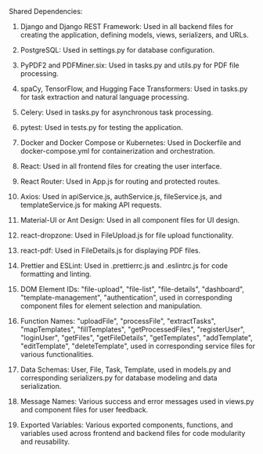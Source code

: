 Shared Dependencies:

1. Django and Django REST Framework: Used in all backend files for creating the application, defining models, views, serializers, and URLs.

2. PostgreSQL: Used in settings.py for database configuration.

3. PyPDF2 and PDFMiner.six: Used in tasks.py and utils.py for PDF file processing.

4. spaCy, TensorFlow, and Hugging Face Transformers: Used in tasks.py for task extraction and natural language processing.

5. Celery: Used in tasks.py for asynchronous task processing.

6. pytest: Used in tests.py for testing the application.

7. Docker and Docker Compose or Kubernetes: Used in Dockerfile and docker-compose.yml for containerization and orchestration.

8. React: Used in all frontend files for creating the user interface.

9. React Router: Used in App.js for routing and protected routes.

10. Axios: Used in apiService.js, authService.js, fileService.js, and templateService.js for making API requests.

11. Material-UI or Ant Design: Used in all component files for UI design.

12. react-dropzone: Used in FileUpload.js for file upload functionality.

13. react-pdf: Used in FileDetails.js for displaying PDF files.

14. Prettier and ESLint: Used in .prettierrc.js and .eslintrc.js for code formatting and linting.

15. DOM Element IDs: "file-upload", "file-list", "file-details", "dashboard", "template-management", "authentication", used in corresponding component files for element selection and manipulation.

16. Function Names: "uploadFile", "processFile", "extractTasks", "mapTemplates", "fillTemplates", "getProcessedFiles", "registerUser", "loginUser", "getFiles", "getFileDetails", "getTemplates", "addTemplate", "editTemplate", "deleteTemplate", used in corresponding service files for various functionalities.

17. Data Schemas: User, File, Task, Template, used in models.py and corresponding serializers.py for database modeling and data serialization.

18. Message Names: Various success and error messages used in views.py and component files for user feedback.

19. Exported Variables: Various exported components, functions, and variables used across frontend and backend files for code modularity and reusability.